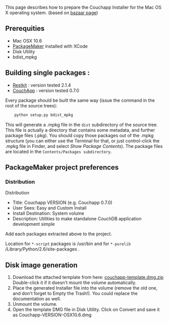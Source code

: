 This page describes how to prepare the Couchapp Installer for the Mac OS X operating system. (based on [bazaar page](http://wiki.bazaar.canonical.com/MacOSXBundle/Prepare))

## Prerequities

* Mac OSX 10.6
* [PackageMaker](http://developer.apple.com/mac/library/documentation/DeveloperTools/Conceptual/PackageMakerUserGuide/Introduction/Introduction.html) installed with XCode
* Disk Utility
* bdist\_mpkg

## Building single packages :

* [Restkit](http://pypi.python.org/pypi/restkit/2.1.4) : version tested 2.1.4
* [CouchApp](http://pypi.python.org/pypi/couchapp/0.7.0) : version tested 0.7.0

Every package should be built the same way (issue the command in the root of the source trees):
```sh
    python setup.py bdist_mpkg
```

This will generate a .mpkg file in the `dist` subdirectory of the source tree. This file is actually a directory that contains some metadata, and further package files (.pkg). You should copy those packages out of the .mpkg structure (you can either use the Terminal for that, or just control-click the .mpkg file in Finder, and select _Show Package Contents_). The package files are located in the `Contents/Packages subdirectory`.

## PackageMaker project preferences

### Distribution

Distribution

* Title: Couchapp VERSION (e.g. Couchapp 0.7.0)
* User Sees: Easy and Custom Install
* Install Destination: System volume
* Description: Utilities to make standalone CouchDB application development simple

Add each packages extracted above to the project.

Location for `*-script` packages is /usr/bin and for `*-purelib` /Library/Python/2.6/site-packages .

## Disk image generation

1.  Download the attached template from here: [couchapp-template.dmg.zip](http://github.com/downloads/couchapp/couchapp/couchapp-template.dmg.zip) Double-click it if it doesn't mount the volume automatically.
2.  Place the generated Installer file into the volume (remove the old one, and don't forget to Empty the Trash!). You could replace the documentation as well.
3.  Unmount the volume.
4.  Open the template DMG file in Disk Utility. Click on Convert and save it as Couchapp-VERSION-OSX10.6.dmg
